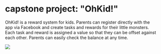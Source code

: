# capstone project: "OhKid!"

OhKid! is a reward system for kids. Parents can register directly with the app via Facebook and create tasks and rewards for their little monsters. Each task and reward is assigned a value so that they can be offset against each other. Parents can easily check the balance at any time.

![](Elisabeth_Seitz_OhKid!.gif)
